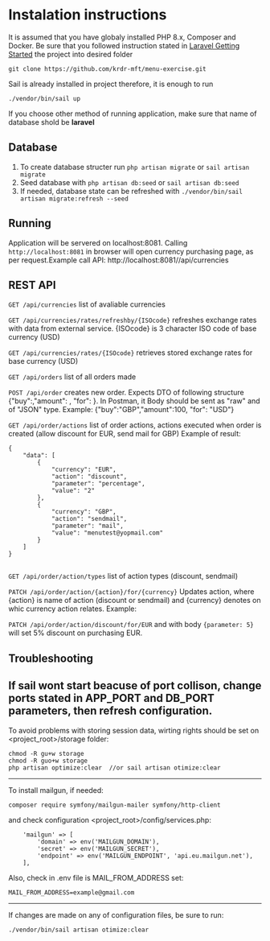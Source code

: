 # Instalation instructions

It is assumed that you have globaly installed PHP 8.x, Composer and Docker. Be sure that you followed instruction stated in [Laravel Getting Started](https://laravel.com/docs/9.x#laravel-and-dockerClone) the project into desired folder

```
git clone https://github.com/krdr-mft/menu-exercise.git
```

Sail is already installed in project therefore, it is enough to run
```
./vendor/bin/sail up
```

If you choose other method of running application, make sure that name of database shold be **laravel**

## Database

1. To create database structer run `php artisan migrate` or `sail artisan migrate`
2. Seed database with `php artisan db:seed` or `sail artisan db:seed`
3. If needed, database state can be refreshed with `./vendor/bin/sail artisan migrate:refresh --seed`

## Running
Application will be servered on localhost:8081. Calling `http://localhost:8081` in browser will open currency purchasing page, as per request.Example call API: http://localhost:8081//api/currencies

## REST API

`GET /api/currencies` list of avaliable currencies

`GET /api/currencies/rates/refreshby/{ISOcode}` refreshes exchange rates with data from external service. {ISOcode} is 3 character ISO code of base currency (USD)

`GET /api/currencies/rates/{ISOcode}` retrieves stored exchange rates for base currency (USD)

`GET /api/orders` list of all orders made

`POST /api/order` creates new order. Expects DTO of following structure {"buy":<iso code>,"amount": <amount>, "for": <iso code>}. In Postman, it Body should be sent as "raw" and of "JSON" type. Example: {"buy":"GBP","amount":100, "for": "USD"}

`GET /api/order/actions`  list of order actions, actions executed when order is created (allow discount for EUR, send mail for GBP)
Example of result:
```
{
    "data": [
        {
            "currency": "EUR",
            "action": "discount",
            "parameter": "percentage",
            "value": "2"
        },
        {
            "currency": "GBP",
            "action": "sendmail",
            "parameter": "mail",
            "value": "menutest@yopmail.com"
        }
    ]
}
    
```
`GET /api/order/action/types` list of action types (discount, sendmail)
    
`PATCH /api/order/action/{action}/for/{currency}` Updates action, where {action} is name of action (discount or sendmail) and {currency} denotes on whic currency action relates. Example:

`PATCH /api/order/action/discount/for/EUR` and with body `{parameter: 5}` will set 5% discount on purchasing EUR.

## Troubleshooting
If sail wont start beacuse of port collison, change ports stated in APP_PORT and DB_PORT parameters, then refresh configuration.
---
To avoid problems with storing session data, wirting rights should be set on <project_root>/storage folder:

```
chmod -R gu+w storage
chmod -R guo+w storage
php artisan optimize:clear  //or sail artisan otimize:clear
```
---
To install mailgun, if needed:
```
composer require symfony/mailgun-mailer symfony/http-client
```
and check configuration <project_root>/config/services.php:
```
    'mailgun' => [
        'domain' => env('MAILGUN_DOMAIN'),
        'secret' => env('MAILGUN_SECRET'),
        'endpoint' => env('MAILGUN_ENDPOINT', 'api.eu.mailgun.net'),
    ],
```
Also, check in .env file is MAIL_FROM_ADDRESS set:

```
MAIL_FROM_ADDRESS=example@gmail.com
```
---
If changes are made on any of configuration files, be sure to run:
```
./vendor/bin/sail artisan otimize:clear
```

